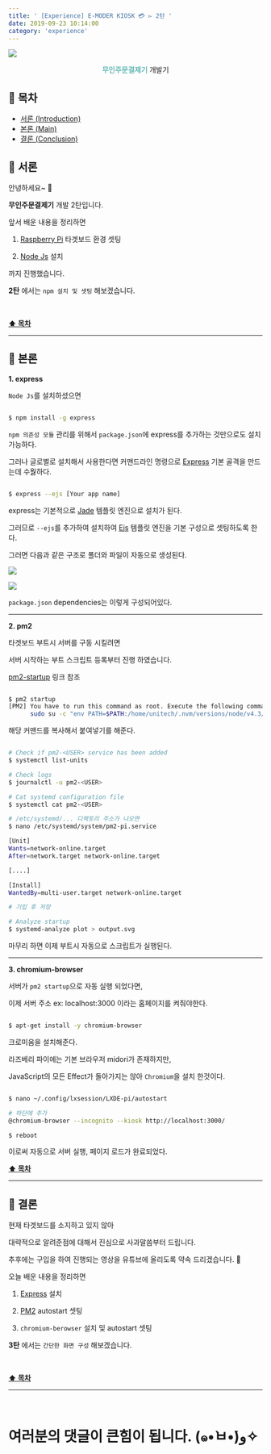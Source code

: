 ```yaml
---
title: ' [Experience] E-MODER KIOSK 💳 ▻ 2탄 '
date: 2019-09-23 10:14:00
category: 'experience'
---
```


![](./images/logo.png)

<center><strong style="color:#62B7B4">무인주문결제기</strong> 개발기</center>

## **💎 목차**
  * [서론 (Introduction)](#-서론)
  * [본론 (Main)](#-본론)
  * [결론 (Conclusion)](#🥀-결론)

## **🌱 서론**

안녕하세요~ 👋

__무인주문결제기__ 개발 2탄입니다.

앞서 배운 내용을 정리하면

1. [Raspberry Pi](https://www.raspberrypi.org/) 타겟보드 환경 셋팅

2. [Node Js](https://nodejs.org/ko/) 설치

까지 진행했습니다.

__2탄__ 에서는 `npm 설치 및 셋팅` 해보겠습니다.

<br />

**[⬆ 목차](#-목차)**

---

## **🌹 본론**

__1. express__

`Node Js`를 설치하셨으면 

```sh

$ npm install -g express

```

`npm 의존성 모듈` 관리를 위해서 `package.json`에 express를 추가하는 것만으로도 설치 가능하다.

그러나 글로벌로 설치해서 사용한다면 커맨드라인 명령으로 [Express](https://expressjs.com/ko/) 기본 골격을 만드는데 수웛하다.

```sh

$ express --ejs [Your app name]

```

express는 기본적으로 [Jade](https://github.com/pugjs/pug) 템플릿 엔진으로 설치가 된다.

그러므로 `--ejs`를 추가하여 설치하여 [Ejs](https://github.com/tj/ejs) 템플릿 엔진을 기본 구성으로 셋팅하도록 한다.

그러면 다음과 같은 구조로 폴더와 파일이 자동으로 생성된다.

![](./images/2/1.png)
<br />

![](./images/2/2.png)
<br />

`package.json` dependencies는 이렇게 구성되어있다.

<hr />

__2. pm2__

타겟보드 부트시 서버를 구동 시킬려면

서버 시작하는 부트 스크립트 등록부터 진행 하였습니다.

[pm2-startup](http://pm2.keymetrics.io/docs/usage/startup/) 링크 참조

```sh

$ pm2 startup
[PM2] You have to run this command as root. Execute the following command:
      sudo su -c "env PATH=$PATH:/home/unitech/.nvm/versions/node/v4.3/bin pm2 startup <distribution> -u <user> --hp <home-path>

```

해당 커맨드를 복사해서 붙여넣기를 해준다.

```sh

# Check if pm2-<USER> service has been added
$ systemctl list-units

# Check logs
$ journalctl -u pm2-<USER>

# Cat systemd configuration file
$ systemctl cat pm2-<USER>

# /etc/systemd/... 디렉토리 주소가 나오면
$ nano /etc/systemd/system/pm2-pi.service

[Unit]
Wants=network-online.target
After=network.target network-online.target

[....]

[Install]
WantedBy=multi-user.target network-online.target

# 기입 후 저장

# Analyze startup
$ systemd-analyze plot > output.svg

```

마무리 하면 이제 부트시 자동으로 스크립트가 실행된다.

<hr />

__3. chromium-browser__

서버가 `pm2 startup`으로 자동 실행 되었다면, 

이제 서버 주소 ex: localhost:3000 이라는 홈페이지를 켜줘야한다.

```sh

$ apt-get install -y chromium-browser

```

크로미움을 설치해준다.

라즈베리 파이에는 기본 브라우저 midori가 존재하지만,

JavaScript의 모든 Effect가 돌아가지는 않아 `Chromium`을 설치 한것이다.

```sh

$ nano ~/.config/lxsession/LXDE-pi/autostart

# 하단에 추가
@chromium-browser --incognito --kiosk http://localhost:3000/

$ reboot

```

이로써 자동으로 서버 실행, 페이지 로드가 완료되었다.


**[⬆ 목차](#-목차)**

---

## **🥀 결론**

현재 타겟보드를 소지하고 있지 않아 

대략적으로 알려준점에 대해서 진심으로 사과말씀부터 드립니다.

추후에는 구입을 하여 진행되는 영상을 유튜브에 올리도록 약속 드리겠습니다. 🤙

오늘 배운 내용을 정리하면

  1. [Express](https://www.raspberrypi.org/) 설치

  2. [PM2](http://pm2.keymetrics.io/docs/usage/startup/) autostart 셋팅

  2. `chromium-berowser` 설치 및 autostart 셋팅


__3탄__ 에서는 `간단한 화면 구성` 해보겠습니다.

<br />

**[⬆ 목차](#-목차)**

---

<br />

# 여러분의 댓글이 큰힘이 됩니다. (๑•̀ㅂ•́)و✧
